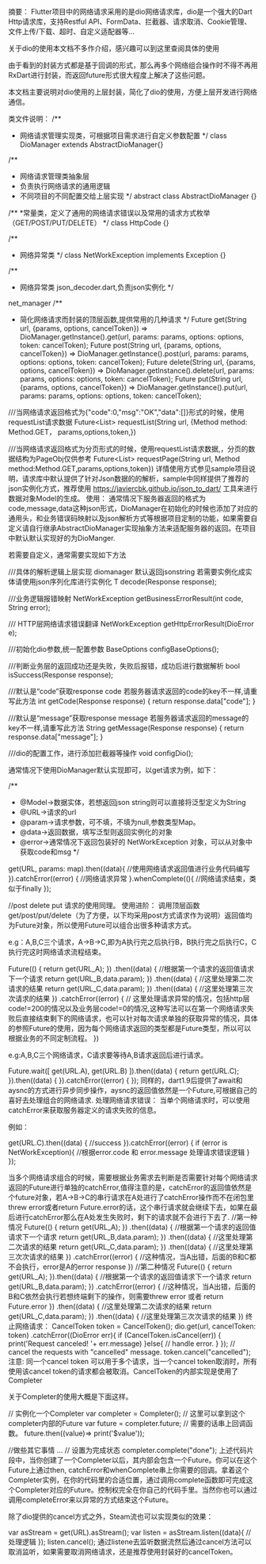 摘要：
Flutter项目中的网络请求采用的是dio网络请求库，dio是一个强大的Dart Http请求库，支持Restful API、FormData、拦截器、请求取消、Cookie管理、文件上传/下载、超时、自定义适配器等...

关于dio的使用本文档不多作介绍，感兴趣可以到这里查阅具体的使用

由于看到的封装方式都是基于回调的形式，那么再多个网络组合操作时不得不再用RxDart进行封装，而返回future形式很大程度上解决了这些问题。

本文档主要说明对dio使用的上层封装，简化了dio的使用，方便上层开发进行网络通信。

类文件说明：
/**
 * 网络请求管理实现类，可根据项目需求进行自定义参数配置
 */
class DioManager extends AbstractDioManager{}


/**
 * 网络请求管理类抽象层
 * 负责执行网络请求的通用逻辑
 * 不同项目的不同配置交给上层实现
 */
abstract class AbstractDioManager {}


/**
 *常量类，定义了通用的网络请求错误以及常用的请求方式枚举（GET/POST/PUT/DELETE）
 */
class HttpCode {}

/**
 * 网络异常类
 */
class NetWorkException implements Exception {}

/**
 * 网络异常类 json_decoder.dart,负责json实例化
 */

net_manager
/**
 * 简化网络请求而封装的顶层函数,提供常用的几种请求
 */
Future<T> get<T>(String url, {params, options, cancelToken}) =>
    DioManager.getInstance().get<T>(url, params: params, options: options, token: cancelToken);
Future<T> post<T>(String url, {params, options, cancelToken}) =>
    DioManager.getInstance().post<T>(url, params: params, options: options, token: cancelToken);
Future<T> delete<T>(String url, {params, options, cancelToken}) =>
    DioManager.getInstance().delete<T>(url, params: params, options: options, token: cancelToken);
Future<T> put<T>(String url, {params, options, cancelToken}) =>
    DioManager.getInstance().put<T>(url, params: params, options: options, token: cancelToken);

///当网络请求返回格式为{"code":0,"msg":"OK","data":[]}形式的时候，使用requestList请求数据
Future<List<T>> requestList<T>(String url, {Method method: Method.GET， params,options,token,})

///当网络请求返回格式为分页形式的时候，使用requestList请求数据,，分页的数据结构为PageObj仅供参考
Future<List<T>> requestPage<T>(String url, Method method:Method.GET,params,options,token})
详情使用方式参见sample项目说明，请求库中默认提供了针对Json数据的的解析，sample中同样提供了推荐的json实例化方式，推荐使用
https://javiercbk.github.io/json_to_dart/ 工具来进行数据对象Model的生成。
使用：
通常情况下服务器返回的格式为code,message,data这种json形式，DioManager在初始化的时候也添加了对应的通用头，和业务错误码映射以及json解析方式等根据项目定制的功能，如果需要自定义请自行继承AbstractDioManager实现抽象方法来适配服务器的返回。在项目中默认默认实现好的为DioManger.

若需要自定义，通常需要实现如下方法

///具体的解析逻辑上层实现 diomanager 默认返回jsonstring 若需要实例化成实体请使用json序列化库进行实例化
T decode<T>(Response response);

///业务逻辑报错映射
NetWorkException getBusinessErrorResult(int code, String error);

/// HTTP层网络请求错误翻译
NetWorkException getHttpErrorResult(DioError e);

///初始化dio参数,统一配置参数
BaseOptions configBaseOptions();

///判断业务层的返回成功还是失败，失败后报错，成功后进行数据解析
bool isSuccess(Response response);

///默认是“code”获取response code 若服务器请求返回的code的key不一样,请重写此方法
int getCode(Response response) {
  return response.data["code"];
}

///默认是“message”获取response message 若服务器请求返回的message的key不一样,请重写此方法
String getMessage(Response response) {
  return response.data["message"];
}

///dio的配置工作，进行添加拦截器等操作
void configDio();


通常情况下使用DioManager默认实现即可，以get请求为例，如下：


/**
 * @Model->数据实体，若想返回json string则可以直接将泛型定义为String
 * @URL->请求的url
 * @param->请求参数，可不填，不填为null,参数类型Map。
 * @data->返回数据，填写泛型则返回实例化的对象
 * @error->通常情况下返回包装好的 NetWorkException 对象，可以从对象中获取code和msg
 */

get<Model>(URL, params: map).then((data){
  //使用网络请求返回值进行业务代码编写
}).catchError((error) {
  //网络请求异常
}.whenComplete((){
  //网络请求结束，类似于finally
});

//post delete put 请求的使用同理。
使用进阶：
调用顶层函数get/post/put/delete（为了方便，以下均采用post方式请求作为说明）返回值均为Future对象，所以使用Future可以组合出很多种请求方式。

e.g：A,B,C三个请求，A->B->C,即为A执行完之后执行B，B执行完之后执行C，C执行完这时网络请求流程结束。

Future(() {
  return get<Model>(URL_A);
})
    .then((data) {
      //根据第一个请求的返回值请求下一个请求
      return get<Model>(URL_B,data.param);
    })
    .then((data) {
      //这里处理第二次请求的结果
       return get<Model>(URL_C,data.param);
    })
    .then((data) {
      //这里处理第三次次请求的结果
    })
    .catchError((error) {
     // 这里处理请求异常的情况，包括http层code!=200的情况以及业务层code!=0的情况,这种写法可以在第一个网络请求失败后直接结束剩下的网络请求，也可以针对每次请求单独的获取异常的情况，具体的参照Future的使用，因为每个网络请求返回的类型都是Future类型，所以可以根据业务的不同定制流程。
    })


e.g:A,B,C三个网络请求，C请求要等待A,B请求返回后进行请求。

Future.wait([
  get<Model>(URL.A),
  get<Model>(URL.B)
]).then((data) {
  return get<DeviceListObj>(URL.C);
}).then((data) {
}).catchError((error) {
});
同样的，dart1.9后提供了await和aysnc的方式进行异步同步操作，aysnc的返回值依然是一个Future,可根据自己的喜好去处理组合的网络请求.
处理网络请求错误：
当单个网络请求时，可以使用catchError来获取服务器定义的请求失败的信息。

例如：

get<DeviceListObj>(URL.C).then((data) {
//success
}).catchError((error) {
  if (error is NetWorkException){
  //根据error.code 和 error.message 处理请求错误逻辑
  }
});

当多个网络请求组合的时候，需要根据业务需求去判断是否需要针对每个网络请求返回的Future进行单独的catchError,值得注意的是，catchError的返回值依然是个future对象，若A->B->C的串行请求在A处进行了catchError操作而不在闭包里threw error或者return Future.error的话，这个串行请求就会继续下去，如果在最后进行catchError那么在A处发生失败时，剩下的请求就不会进行下去了.
//第一种情况
Future(() {
  return get<Model>(URL_A);
})
    .then((data) {
      //根据第一个请求的返回值请求下一个请求
      return get<Model>(URL_B,data.param);
    })
    .then((data) {
      //这里处理第二次请求的结果
       return get<Model>(URL_C,data.param);
    })
    .then((data) {
      //这里处理第三次次请求的结果
    })
    .catchError((error) {
    //这种情况，当A出错，后面的B和C都不会执行，error是A的error response
    })
//第二种情况
Future(() {
  return get<Model>(URL_A);
}).then((data) {
      //根据第一个请求的返回值请求下一个请求
      return get<Model>(URL_B,data.param);
    }) .catchError((error) {
    //这种情况，当A出错，后面的B和C依然会执行若想终端剩下的操作，则需要threw error 或者 return Future.error
    })
    .then((data) {
      //这里处理第二次请求的结果
       return get<Model>(URL_C,data.param);
    })
    .then((data) {
      //这里处理第三次次请求的结果
    })
终止网络请求：
CancelToken token = CancelToken();
dio.get(url, cancelToken: token)
    .catchError((DioError err){
        if (CancelToken.isCancel(err)) {
            print('Request canceled! '+ err.message)
        }else{
            // handle error.
        }
    });
// cancel the requests with "cancelled" message.
token.cancel("cancelled");
注意: 同一个cancel token 可以用于多个请求，当一个cancel token取消时，所有使用该cancel token的请求都会被取消。CancelToken的内部实现是使用了Completer

关于Completer的使用大概是下面这样。

// 实例化一个Completer
var completer = Completer();
// 这里可以拿到这个completer内部的Future
var future = completer.future;
// 需要的话串上回调函数。
future.then((value)=> print('$value'));

//做些其它事情
...
// 设置为完成状态
completer.complete("done");
上述代码片段中，当你创建了一个Completer以后，其内部会包含一个Future。你可以在这个Future上通过then, catchError和whenComplete串上你需要的回调。拿着这个Completer实例，在你的代码里的合适位置，通过调用complete函数即可完成这个Completer对应的Future。控制权完全在你自己的代码手里。当然你也可以通过调用completeError来以异常的方式结束这个Future。

除了dio提供的cancel方式之外，Steam流也可以实现类似的效果：

var asStream = get<Model>(URL).asStream();
var listen = asStream.listen((data){
//处理逻辑
});
listen.cancel();
通过listene去监听数据流然后通过cancel方法可以取消监听，如果需要取消网络请求，还是推荐使用封装好的cancelToken。
